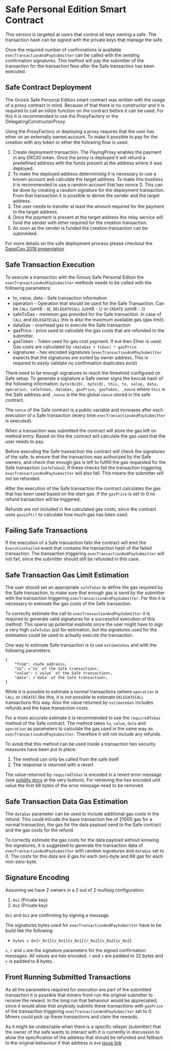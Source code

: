 # Safe Personal Edition Smart Contract

This version is targeted at users that control all keys owning a safe. The transaction hash can be signed with the private keys that manage the safe. 

Once the required number of confirmations is available `execTransactionAndPaySubmitter` can be called with the sending confirmation signatures. This method will pay the submitter of the transaction for the transaction fees after the Safe transaction has been executed.

## Safe Contract Deployment
The Gnosis Safe Personal Edition smart contract was written with the usage of a proxy contract in mind. Because of that there is no constructor and it is required to call an inilize function on the contract before it can be used. For this it is recommended to use the ProxyFactory or the DelegatingConstructorProxy.

Using the ProxyFactory or deploying a proxy requires that the user has ether on an externally owned account. To make it possible to pay for the creation with any token or ether the following flow is used.

1. Create deployment transaction. The PayingProxy enables the payment in any ERC20 token. Once the proxy is deployed it will refund a predefined address with the funds present at the address where it was deployed.
1. To make the deployed address deterministig it is necessary to use a known account and calculate the target address. To make this trustless it is recommended to use a random account that has nonce 0. This can be done by creating a random signature for the deployment transaction. From that transaction it is possible to derive the sender and the target address.
1. The user needs to transfer at least the amount required for the payment to the target address.
1. Once the payment is present at the target address the relay service will fund the sender with ether required for the creation transaction.
1. As soon as the sender is funded the creation transaction can be submmited.

For more details on the safe deployment process please checkout the [DappCon 2018 presentation](https://youtu.be/RGBKAfyvAHk?t=416)

## Safe Transaction Execution
To execute a transaction with the Gnosis Safe Personal Editon the `execTransactionAndPaySubmitter` methods needs to be called with the following parameters:
- to, value, data - Safe transaction information
- operation - Operation that should be used for the Safe Transaction. Can be `CALL` (uint8 - `0`), `DELEGATECALL` (uint8 - `1`) or `CREATE` (uint8 - `2`)
- safeTxGas - minimum gas provided for the Safe transaction. In case of `CALL` and `DELEGATECALL` this is also the maximum available gas (gas limit).
- dataGas - overhead gas to execute the Safe transaction
- gasPrice - price used to calculate the gas costs that are refunded to the submitter.
- gasToken - Token used for gas cost payment. If `0x0` then Ether is used. Gas costs are calculated by `(dataGas + txGas) * gasPrice`
- signatures - hex encoded signatures (`execTransactionAndPaySubmitter` expects that the signatures are sorted by owner address. This is required to easily validate no confirmation duplicates exist)

There need to be enough signatures to reach the threshold configured on Safe setup. To generate a signature a Safe owner signs the keccak hash of the following information:
`byte(0x19), byte(0), this, to, value, data, operation, safeTxGas, dataGas, gasPrice, gasToken, _nonce`
where `this` is the Safe address and `_nonce` is the the global `nonce` stored in the safe contract.

The `nonce` of the Safe contract is a public variable and increases after each execution of a Safe transaction (every time `execTransactionAndPaySubmitter` is executed).

When a transaction was submitted the contract will store the gas left on method entry. Based on this the contract will calculate the gas used that the user needs to pay.

Before executing the Safe transaction the contract will check the signatures of the safe, to ensure that the transaction was authorized by the Safe owners, and check that enough gas is left to fullfill the gas requested for the Safe transaction (`safeTxGas`). If these checks fail the transaction triggering `execTransactionAndPaySubmitter` will also fail. This means the submitter will not be refunded.

After the execution of the Safe transaction the contract calculates the gas that has been used based on the start gas. If the `gasPrice` is set to 0 no refund transaction will be triggered.

Refunds are not included in the calculated gas costs, since the contract uses `gasLeft()` to calculate how much gas has been used.

## Failing Safe Transactions
If the execution of a Safe transaction fails the contract will emit the `ExecutionFailed` event that contains the transaction hash of the failed transaction. The transaction triggering `execTransactionAndPaySubmitter` will not fail, since the submitter should still be refunded in this case.

## Safe Transaction Gas Limit Estimation
The user should set an appropriate `safeTxGas` to define the gas required by the Safe transaction, to make sure that enough gas is send by the submitter with the transaction triggering `execTransactionAndPaySubmitter`. For this it is necessary to estimate the gas costs of the Safe transaction. 

To correctly estimate the call to `execTransactionAndPaySubmitter` it is required to generate valid signatures for a successfull execution of this method. This opens up potential exploids since the user might have to sign a very high `safeTxGas` just for estimation, but the signatures used for the estimation could be used to actually execute the transaction.

One way to estimate Safe transaction is to use `estimateGas` and with the following parameters:
```
{
    "from": <Safe address>,
    "to": <`to` of the Safe transaction>,
    "value": <`value` of the Safe transaction>,
    "data": <`data` of the Safe transaction>,
}
```

While it is possible to estimate a normal transactions (where `operation` is `CALL` or `CREATE`) like this, it is not possible to estimate `DELEGATECALL` transactions this way. Also the value returned by `estimateGas` includes refunds and the base transaction costs.

For a more accurate estimate it is recommended to use the `requiredTxGas` method of the Safe contract. The method takes `to`, `value`, `data` and `operation` as parameters to calculate the gas used in the same way as `execTransactionAndPaySubmitter`. Therefore it will not include any refunds.

To avoid that this method can be used inside a transaction two security measures have been put in place:
1. The method can only be called from the safe itself
1. The response is returned with a revert

The value returned by `requiredTxGas` is encoded in a revert error message (see [solidity docs](http://solidity.readthedocs.io/en/v0.4.24/control-structures.html) at the very buttom). For retrieving the hex encoded uint value the first 68 bytes of the error message need to be removed.

## Safe Transaction Data Gas Estimation
The `dataGas` parameter can be used to include additional gas costs in the refund. This could inlcude the base transaction fee of 21000 gas for a normal transaction, the gas for the data payload send to the Safe contract and the gas costs for the refund.

To correctly estimate the gas costs for the data payload without knowing the signatures, it is suggested to generate the transaction data of `execTransactionAndPaySubmitter` with random signatures and `dataGas` set to 0. The costs for this data are 4 gas for each zero-byte and 68 gas for each non-zero-byte.

## Signature Encoding
Assuming we have 2 owners in a 2 out of 2 multisig configuration:

1. `0x1` (Private key)
2. `0x2` (Private key)

`0x1` and `0x2` are confirming by signing a message.

The signatures bytes used for `execTransactionAndPaySubmitter` have to be build like the following:
* `bytes = 0x{r_0x1}{s_0x1}{v_0x1}{r_0x2}{s_0x2}{v_0x2}`

`v`, `r` and `s` are the signature parameters for the signed confirmation messages. All values are hex encoded. `r` and `s` are padded to 32 bytes and `v` is padded to 8 bytes.

## Front Running Submitted Transactions
As all the parameters required for execution are part of the submitted transaction it is possible that miners front-run the original submitter to receive the reward. In the long run that behaviour would be appreciated, since it would allow that anybody submits these transactions with `gasPrice` of the transaction triggering `execTransactionAndPaySubmitter` set to 0. Miners could pick up these transactions and claim the rewards.

As it might be undesirable when there is a specific relayer (submitter) that the owner of the safe wants to interact with it is currently in discussion to allow the specification of the address that should be refunded and fallback to the original behaviour if that address is `0x0` [issue link](https://github.com/gnosis/safe-contracts/issues/38)